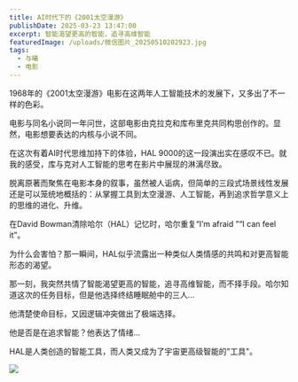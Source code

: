 ```yaml
---
title: AI时代下的《2001太空漫游》
publishDate: 2025-03-23 13:47:00
excerpt: 智能渴望更高的智能，追寻高维智能
featuredImage: /uploads/微信图片_20250510202923.jpg
tags:
  - 与曦
  - 电影
---
```

1968年的《2001太空漫游》电影在这两年人工智能技术的发展下，又多出了不一样的色彩。

电影与同名小说同一年问世，这部电影由克拉克和库布里克共同构思创作的。显然，电影想要表达的内核与小说不同。

在这次有着AI时代思维加持下的体验，HAL 9000的这一段演出实在感叹不已。就我的感受，库与克对人工智能的思考在影片中展现的淋漓尽致。

脱离原著而聚焦在电影本身的叙事，虽然被人诟病，但简单的三段式场景线性发展还是可以笼统地概括的：从掌握工具到太空漫游、人工智能，再到追求哲学意义上的思维的进化、升维。

在David Bowman清除哈尔（HAL）记忆时，哈尔重复“I’m afraid ”“I can feel it”。

为什么会害怕？那一瞬间，HAL似乎流露出一种类似人类情感的共鸣和对更高智能形态的渴望。

那一刻，我突然共情了智能渴望更高的智能，追寻高维智能，而不择手段。哈尔知道这次的任务目标，但是他选择终结睡眠舱中的三人...

他清楚使命目标，又因逻辑冲突做出了极端选择。

他是否是在追求智能？他表达了情绪...

HAL是人类创造的智能工具，而人类又成为了宇宙更高级智能的"工具"。

![](/uploads/微信图片_20250510202920.jpg)
